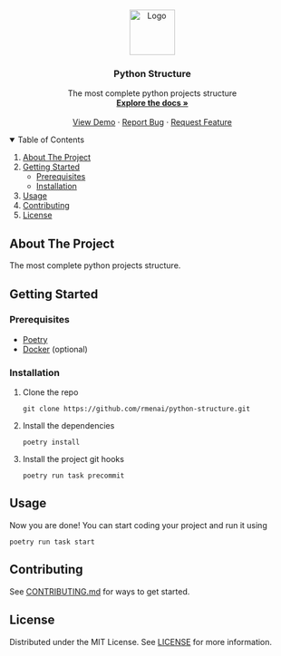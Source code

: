 <br />
<p align="center">
  <a href="https://github.com/rmenai/python-structure">
    <img src="https://upload.wikimedia.org/wikipedia/commons/thumb/c/c3/Python-logo-notext.svg/2048px-Python-logo-notext.svg.png" alt="Logo" width="80" height="80">
  </a>

<h3 align="center">Python Structure</h3>

  <p align="center">
    The most complete python projects structure
    <br />
    <a href="https://github.com/rmenai/python-structure"><strong>Explore the docs »</strong></a>
    <br />
    <br />
    <a href="https://github.com/rmenai/python-structure">View Demo</a>
    ·
    <a href="https://github.com/rmenai/python-structure/issues/new?assignees=&labels=&template=bug_report.md&title=">Report Bug</a>
    ·
    <a href="https://github.com/rmenai/python-structure/issues/new?assignees=&labels=&template=feature_request.md&title=">Request Feature</a>
  </p>

<!-- TABLE OF CONTENTS -->
<details open="open">
  <summary>Table of Contents</summary>
  <ol>
    <li>
      <a href="#about-the-project">About The Project</a>
    </li>
    <li>
      <a href="#getting-started">Getting Started</a>
      <ul>
        <li><a href="#prerequisites">Prerequisites</a></li>
        <li><a href="#installation">Installation</a></li>
      </ul>
    </li>
    <li><a href="#usage">Usage</a></li>
    <li><a href="#contributing">Contributing</a></li>
    <li><a href="#license">License</a></li>
  </ol>
</details>



<!-- ABOUT THE PROJECT -->

## About The Project

The most complete python projects structure.


<!-- GETTING STARTED -->

## Getting Started

### Prerequisites

* [Poetry](https://python-poetry.org/docs/)
* [Docker](https://docs.docker.com/get-docker/) (optional)

### Installation

1. Clone the repo
   ```shell
   git clone https://github.com/rmenai/python-structure.git
   ```
2. Install the dependencies
   ```shell
   poetry install
   ```
3. Install the project git hooks
   ```shell
   poetry run task precommit
   ```

<!-- USAGE EXAMPLES -->

## Usage

Now you are done! You can start coding your project and run it using

```shell
poetry run task start
```

## Contributing

See [CONTRIBUTING.md](https://github.com/rmenai/python-structure/blob/main/CONTRIBUTING.md) for ways to get started.

<!-- LICENSE -->

## License

Distributed under the MIT License. See [LICENSE](https://github.com/rmenai/python-structure/blob/main/LICENSE) for more
information.

